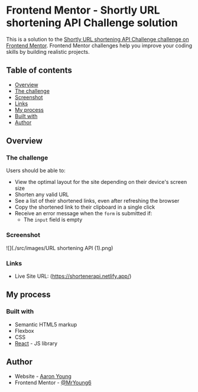 # Frontend Mentor - Shortly URL shortening API Challenge solution

This is a solution to the [Shortly URL shortening API Challenge challenge on Frontend Mentor](https://www.frontendmentor.io/challenges/url-shortening-api-landing-page-2ce3ob-G). Frontend Mentor challenges help you improve your coding skills by building realistic projects. 

## Table of contents

  - [Overview](#overview)
  - [The challenge](#the-challenge)
  - [Screenshot](#screenshot)
  - [Links](#links)
  - [My process](#my-process)
  - [Built with](#built-with)
  - [Author](#author)

## Overview

### The challenge

Users should be able to:

- View the optimal layout for the site depending on their device's screen size
- Shorten any valid URL
- See a list of their shortened links, even after refreshing the browser
- Copy the shortened link to their clipboard in a single click
- Receive an error message when the `form` is submitted if:
  - The `input` field is empty

### Screenshot

![](./src/images/URL shortening API (1).png)

### Links

- Live Site URL: (https://shortenerapi.netlify.app/)

## My process

### Built with

- Semantic HTML5 markup
- Flexbox
- CSS
- [React](https://reactjs.org/) - JS library


## Author

- Website - [Aaron Young](https://shortenerapi.netlify.app/)
- Frontend Mentor - [@MrYoung6](https://www.frontendmentor.io/profile/MrYoung6)



